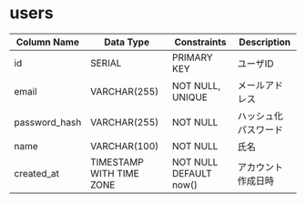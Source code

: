 # users

| Column Name   | Data Type                   | Constraints                | Description            |
|---------------|-----------------------------|----------------------------|------------------------|
| id            | SERIAL                      | PRIMARY KEY                | ユーザID               |
| email         | VARCHAR(255)                | NOT NULL, UNIQUE           | メールアドレス         |
| password_hash | VARCHAR(255)                | NOT NULL                   | ハッシュ化パスワード    |
| name          | VARCHAR(100)                | NOT NULL                   | 氏名                   |
| created_at    | TIMESTAMP WITH TIME ZONE    | NOT NULL DEFAULT now()     | アカウント作成日時     |
